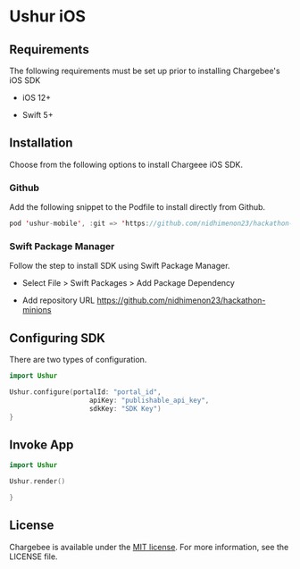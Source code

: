 Ushur iOS
=============

Requirements
------------

The following requirements must be set up prior to installing Chargebee's iOS SDK

-   iOS 12+

-   Swift 5+

Installation
------------

Choose from the following options to install Chargeee iOS SDK.

### Github

Add the following snippet to the Podfile to install directly from Github.

```swift
pod 'ushur-mobile', :git => 'https://github.com/nidhimenon23/hackathon-minions', :tag => '1.0.28'
```


### Swift Package Manager

Follow the step to install SDK using Swift Package Manager.

-   Select File > Swift Packages > Add Package Dependency

-   Add repository URL https://github.com/nidhimenon23/hackathon-minions


Configuring SDK
---------------

There are two types of configuration.


```swift
import Ushur

Ushur.configure(portalId: "portal_id",
                    apiKey: "publishable_api_key",
                    sdkKey: "SDK Key")
}
```

Invoke App
---------------



```swift
import Ushur

Ushur.render()

}
```

License
-------

Chargebee is available under the [MIT license](https://opensource.org/licenses/MIT). For more information, see the LICENSE file.
